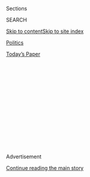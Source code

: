 <div id="app">

<div>

<div>

<div>

<div class="NYTAppHideMasthead css-1q2w90k e1suatyy0">

<div class="section css-ui9rw0 e1suatyy2">

<div class="css-eph4ug er09x8g0">

<div class="css-6n7j50">

</div>

<span class="css-1dv1kvn">Sections</span>

<div class="css-10488qs">

<span class="css-1dv1kvn">SEARCH</span>

</div>

[Skip to content](#site-content)[Skip to site
index](#site-index)

</div>

<div id="masthead-section-label" class="css-1wr3we4 eaxe0e00">

[Politics](https://www.nytimes.com/section/politics)

</div>

<div class="css-10698na e1huz5gh0">

</div>

</div>

<div id="masthead-bar-one" class="section hasLinks css-15hmgas e1csuq9d3">

<div class="css-uqyvli e1csuq9d0">

</div>

<div class="css-1uqjmks e1csuq9d1">

</div>

<div class="css-9e9ivx">

[](https://myaccount.nytimes.com/auth/login?response_type=cookie&client_id=vi)

</div>

<div class="css-1bvtpon e1csuq9d2">

[Today’s
Paper](https://www.nytimes.com/section/todayspaper)

</div>

</div>

</div>

</div>

<div data-aria-hidden="false">

<div id="site-content" data-role="main">

<div>

<div class="css-1aor85t" style="opacity:0.000000001;z-index:-1;visibility:hidden">

<div class="css-1hqnpie">

<div class="css-epjblv">

<span class="css-17xtcya">[Politics](/section/politics)</span><span class="css-x15j1o">|</span><span class="css-fwqvlz">Senate
Passes Bipartisan Criminal Justice
Bill</span>

</div>

<div class="css-k008qs">

<div class="css-1iwv8en">

<span class="css-18z7m18"></span>

<div>

</div>

</div>

<span class="css-1n6z4y">https://nyti.ms/2GqmNnb</span>

<div class="css-1705lsu">

<div class="css-4xjgmj">

<div class="css-4skfbu" data-role="toolbar" data-aria-label="Social Media Share buttons, Save button, and Comments Panel with current comment count" data-testid="share-tools">

  - 
  - 
  - 
  - 
    
    <div class="css-6n7j50">
    
    </div>

  - 
  - 

</div>

</div>

</div>

</div>

</div>

</div>

<div id="NYT_TOP_BANNER_REGION" class="css-13pd83m">

</div>

<div id="top-wrapper" class="css-1sy8kpn">

<div id="top-slug" class="css-l9onyx">

Advertisement

</div>

[Continue reading the main
story](#after-top)

<div class="ad top-wrapper" style="text-align:center;height:100%;display:block;min-height:250px">

<div id="top" class="place-ad" data-position="top" data-size-key="top">

</div>

</div>

<div id="after-top">

</div>

</div>

<div id="sponsor-wrapper" class="css-1hyfx7x">

<div id="sponsor-slug" class="css-19vbshk">

Supported by

</div>

[Continue reading the main
story](#after-sponsor)

<div id="sponsor" class="ad sponsor-wrapper" style="text-align:center;height:100%;display:block">

</div>

<div id="after-sponsor">

</div>

</div>

<div class="css-1vkm6nb ehdk2mb0">

# Senate Passes Bipartisan Criminal Justice Bill

</div>

<div class="css-79elbk" data-testid="photoviewer-wrapper">

<div class="css-z3e15g" data-testid="photoviewer-wrapper-hidden">

</div>

<div class="css-1a48zt4 ehw59r15" data-testid="photoviewer-children">

![<span class="css-16f3y1r e13ogyst0" data-aria-hidden="true">Senators
Cory Booker of New Jersey, left, and Charles E. Grassley of Iowa, who
were central to the bill’s passage, after the vote on
Tuesday.</span><span class="css-cnj6d5 e1z0qqy90" itemprop="copyrightHolder"><span class="css-1ly73wi e1tej78p0">Credit...</span><span><span>Sarah
Silbiger/The New York
Times</span></span></span>](https://static01.nyt.com/images/2018/12/22/us/22dc-criminal3/19dc-criminal3-articleLarge.jpg?quality=75&auto=webp&disable=upscale)

</div>

</div>

<div class="css-xt80pu e12qa4dv0">

<div class="css-18e8msd">

<div class="css-vp77d3 epjyd6m0">

<div class="css-1baulvz">

By [<span class="css-1baulvz last-byline" itemprop="name">Nicholas
Fandos</span>](https://www.nytimes.com/by/nicholas-fandos)

</div>

</div>

  - Dec. 18,
    2018

  - 
    
    <div class="css-4xjgmj">
    
    <div class="css-d8bdto" data-role="toolbar" data-aria-label="Social Media Share buttons, Save button, and Comments Panel with current comment count" data-testid="share-tools">
    
      - 
      - 
      - 
      - 
        
        <div class="css-6n7j50">
        
        </div>
    
      - 
      - 
    
    </div>
    
    </div>

</div>

</div>

<div class="section meteredContent css-1r7ky0e" name="articleBody" itemprop="articleBody">

<div class="css-1fanzo5 StoryBodyCompanionColumn">

<div class="css-53u6y8">

WASHINGTON — The Senate overwhelmingly approved on Tuesday the most
substantial changes in a generation to the tough-on-crime prison and
sentencing laws that ballooned the federal prison population and created
a criminal justice system that many conservatives and liberals view as
costly and unfair.

The [First Step
Act](https://www.judiciary.senate.gov/download/revised-first-step-act-of-2018)
would expand job training and other programming aimed at reducing
recidivism rates among federal prisoners. It also expands early-release
programs and modifies sentencing laws, including mandatory minimum
sentences for nonviolent drug offenders, to more equitably punish drug
offenders.

But the legislation falls short of benchmarks set by a more expansive
overhaul proposed in Congress during Barack Obama’s presidency and of
the kinds of changes sought by some liberal and conservative activists
targeting mass incarceration.

House leaders have pledged to pass the measure this week, and President
Trump, [whose support resuscitated a yearslong overhaul effort last
month](https://www.nytimes.com/2018/11/14/us/politics/prison-sentencing-trump.html),
said he would sign the bill.

</div>

</div>

<div class="css-1fanzo5 StoryBodyCompanionColumn">

<div class="css-53u6y8">

Even as both sides acknowledged concessions, Tuesday’s vote was an
important first step for the unlikely coalition of liberals and
conservatives — including the American Civil Liberties Union, the
American Conservative Union, Koch brothers and the liberal Center for
American Progress — who locked arms in recent years and pushed lawmakers
to reconsider the way the federal government administers justice three
decades after the war on crime peaked. In one of this Congress’s final
acts, every Democrat and all but 12 Republicans voted in favor of the
legislation — an outcome that looked highly unlikely this month amid
skepticism from Republican leaders.

For Republicans preparing to relinquish total control of Washington next
month, the bill’s passage offered one final victory on their own terms
and handed Mr. Trump a bipartisan policy achievement that he can tout as
he seeks re-election. Liberals saw reason to celebrate, as well, even as
they called for more aggressive changes: In gaining the support of Mr.
Trump and so many Senate Republicans, they believe they have shifted the
terms of policy debates around criminal justice in a way that could set
the stage for additional changes on the federal level and in the states.

“This bill in its entirety has been endorsed by the political spectrum
of America,” said Senator Richard J. Durbin, Democrat of Illinois, who
has led the push for changes along with two Republicans, Senators
Charles E. Grassley of Iowa and Mike Lee of Utah. “I can’t remember any
bill that has this kind of support, left and right, liberal and
conservative, Democrat and Republican.”

Mr. Trump quickly touted the vote on Twitter, saying that the changes
would “keep our communities safer, and provide hope and a second chance,
to those who earn it.”

</div>

</div>

<div class="css-cfo9c3">

</div>

<div class="css-79elbk" data-testid="photoviewer-wrapper">

<div class="css-z3e15g" data-testid="photoviewer-wrapper-hidden">

</div>

<div class="css-1a48zt4 ehw59r15" data-testid="photoviewer-children">

![<span class="css-16f3y1r e13ogyst0" data-aria-hidden="true">Senator
Mitch McConnell, Republican of Kentucky and the majority leader,
somewhat unexpectedly cast his own vote in favor of the
bill.</span><span class="css-cnj6d5 e1z0qqy90" itemprop="copyrightHolder"><span class="css-1ly73wi e1tej78p0">Credit...</span><span>Sarah
Silbiger/The New York
Times</span></span>](https://static01.nyt.com/images/2018/12/20/us/politics/20dc-criminal/merlin_148295469_84478afd-f9a7-4400-af9a-b69d3af68d86-articleLarge.jpg?quality=75&auto=webp&disable=upscale)

</div>

</div>

<div class="css-1fanzo5 StoryBodyCompanionColumn">

<div class="css-53u6y8">

Proponents of the bill overcame an aggressive campaign by some
conservatives who tried to resurrect the once-resonant charge that
reducing sentences would make the United States less safe. Two
Republicans, Senators Tom Cotton of Arkansas and John Kennedy of
Louisiana, introduced amendments to limit which types of offenders would
be eligible for early-release programs or to water down other changes.
All were narrowly voted down on the Senate floor.

Many of the changes adopted by the Senate and embraced by Mr. Trump are
modeled after successful initiatives at the state level intended to
reduce the costs and improve the outcomes of the criminal justice
system. Congress’s action would not directly affect state prisons, where
the majority of the country’s offenders are incarcerated, but proponents
believe they could spur more states to change their laws.

Once signed into law, thousands of inmates will be eligible for
immediate sentencing reductions and expanded early-release programs.
Going forward, the effect will grow as thousands of new offenders
receive reduced sentences and enter a changed prison system.

“We’re not just talking about money. We’re talking about human
potential,” Senator John Cornyn of Texas, the chamber’s No. 2
Republican, said Tuesday during debate on the Senate floor. “We’re
investing in the men and women who want to turn their lives around once
they’re released from prison, and we’re investing in so doing in
stronger and more viable communities.”

Broadly speaking, the First Step Act makes heavy investments in a
package of incentives and new programs intended to improve prison
conditions and better prepare low-risk prisoners for re-entry into their
communities.

By participating in the programs, eligible prisoners can earn time
credits to reduce their sentence or enter “prerelease custody,” such as
home confinement. In recent weeks, conservative senators and law
enforcement groups successfully pushed to limit some violent offenders
from eligibility, including fentanyl traffickers.

</div>

</div>

<div class="css-1fanzo5 StoryBodyCompanionColumn">

<div class="css-53u6y8">

The legislation would also prohibit the shackling of pregnant inmates
and the use of solitary confinement for juveniles in almost all cases.
The Bureau of Prisons would be required to place prisoners in facilities
close to their homes, if possible.

In all, it includes four changes to federal sentencing laws. One would
shorten mandatory minimum sentences for some nonviolent drug offenses,
including lowering the mandatory “three strikes” penalty from life in
prison to 25 years. Another would provide judges greater liberty to use
so-called safety valves to go around mandatory minimums in some cases.
The bill would also clarify that the so-called stacking mechanism making
it a federal crime to possess a firearm while committing another crime,
like a drug offense, should apply only to individuals who have
previously been convicted.

Finally, the bill would allow offenders sentenced before a 2010
reduction in the sentencing disparity between crack and powder cocaine
to petition for their cases to be re-evaluated. The provision could
alter the sentences of several thousand drug offenders serving lengthy
sentences for crack-cocaine offenses. That would help many
African-American offenders who were disproportionately punished for
crack dealing while white drug dealers got off easier for selling powder
cocaine.

</div>

</div>

<div class="css-79elbk" data-testid="photoviewer-wrapper">

<div class="css-z3e15g" data-testid="photoviewer-wrapper-hidden">

</div>

<div class="css-1a48zt4 ehw59r15" data-testid="photoviewer-children">

<div class="css-1xdhyk6 erfvjey0">

<span class="css-1ly73wi e1tej78p0">Image</span>

<div class="css-zjzyr8">

<div data-testid="lazyimage-container" style="height:257.77777777777777px">

</div>

</div>

</div>

<span class="css-16f3y1r e13ogyst0" data-aria-hidden="true">Senator John
Kennedy, Republican of Louisiana, had introduced an amendment to the
bill that was narrowly voted
down.</span><span class="css-cnj6d5 e1z0qqy90" itemprop="copyrightHolder"><span class="css-1ly73wi e1tej78p0">Credit...</span><span>Sarah
Silbiger/The New York Times</span></span>

</div>

</div>

<div class="css-1fanzo5 StoryBodyCompanionColumn">

<div class="css-53u6y8">

For the bill’s supporters, Tuesday’s vote was the culmination of a
five-year campaign on Capitol Hill that only months ago appeared to be
out of reach while Mr. Trump was in office.

Much of the same coalition that pushed the First Step Act had rallied
around similar legislation, the Sentencing Reform and Corrections Act of
2015. With Mr. Obama’s support, as well as that of Mr. Grassley and
Speaker Paul D. Ryan, Republican of Wisconsin, the more expansive bill
had appeared destined for passage before Senator Mitch McConnell,
Republican of Kentucky and majority leader, stepped in and refused to
give it a vote in the run-up to the 2016 election.

Mr. McConnell seemed intent on denying proponents another shot this
year, but they secured a powerful ally early on in Mr. Trump’s
son-in-law, Jared Kushner.

</div>

</div>

<div class="css-1fanzo5 StoryBodyCompanionColumn">

<div class="css-53u6y8">

Over the course of the past year, Mr. Kushner worked with Mr. Grassley,
Mr. Durbin and Senator Mike Lee, Republican of Utah, to draft a
compromise that the president could back. With Mr. Trump’s endorsement,
the group brought a strong majority of Senate Republicans on board. By
last week, [under intense pressure from his own party and the White
House](https://www.nytimes.com/2018/12/06/us/politics/mcconnell-criminal-justice-bill.html),
Mr. McConnell relented. And on Tuesday, facing his own re-election fight
in 2020, he somewhat unexpectedly cast his own vote in favor of the
bill.

*\[*[*For Jared Kushner, the criminal justice overhaul has been a
personal issue and a rare
victory.*](https://www.nytimes.com/2018/12/14/us/politics/jared-kushner-criminal-justice-bill.html)*\]*

“This is the biggest thing,” a jubilant Mr. Grassley said after the
vote, showing off a vote card to reporters. “Except maybe getting a
Supreme Court justice.”

He embraced another Democrat central to its passage, Senator Cory
Booker, Democrat of New Jersey and one of only three African-American
senators.

“This is a very moving night for me,” Mr. Booker said. “This is
literally one of the reasons I came to the United States Senate, to get
something like this done.”

For Democrats and Republicans who favored greater changes, Mr. Trump’s
endorsement came at a cost: They had to scale back their proposed
sentencing changes. The 2015 bill made all sentencing reductions
retroactive to include those currently in prison, but the bill passed on
Tuesday limits most of those changes to future offenders.

But by winning the support of a tough-talking, anticrime president who
enjoys deep loyalty among Republican voters, the groups believe they
have shifted the debate in a way that could set the stage for additional
changes and elevate the criminal justice debate before the 2020
Democratic primaries.

</div>

</div>

</div>

<div>

</div>

<div>

</div>

<div>

</div>

<div>

<div id="bottom-wrapper" class="css-1ede5it">

<div id="bottom-slug" class="css-l9onyx">

Advertisement

</div>

[Continue reading the main
story](#after-bottom)

<div id="bottom" class="ad bottom-wrapper" style="text-align:center;height:100%;display:block;min-height:90px">

</div>

<div id="after-bottom">

</div>

</div>

</div>

</div>

</div>

## Site Index

<div>

</div>

## Site Information Navigation

  - [© <span>2020</span> <span>The New York Times
    Company</span>](https://help.nytimes.com/hc/en-us/articles/115014792127-Copyright-notice)

<!-- end list -->

  - [NYTCo](https://www.nytco.com/)
  - [Contact
    Us](https://help.nytimes.com/hc/en-us/articles/115015385887-Contact-Us)
  - [Work with us](https://www.nytco.com/careers/)
  - [Advertise](https://nytmediakit.com/)
  - [T Brand Studio](http://www.tbrandstudio.com/)
  - [Your Ad
    Choices](https://www.nytimes.com/privacy/cookie-policy#how-do-i-manage-trackers)
  - [Privacy](https://www.nytimes.com/privacy)
  - [Terms of
    Service](https://help.nytimes.com/hc/en-us/articles/115014893428-Terms-of-service)
  - [Terms of
    Sale](https://help.nytimes.com/hc/en-us/articles/115014893968-Terms-of-sale)
  - [Site
    Map](https://spiderbites.nytimes.com)
  - [Help](https://help.nytimes.com/hc/en-us)
  - [Subscriptions](https://www.nytimes.com/subscription?campaignId=37WXW)

</div>

</div>

</div>

</div>
